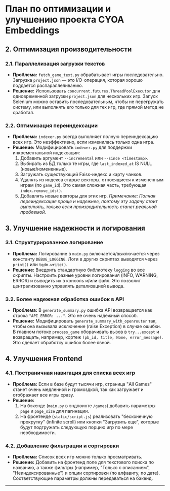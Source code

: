 # План по оптимизации и улучшению проекта CYOA Embeddings

 

## 2. Оптимизация производительности

### 2.1. Параллелизация загрузки текстов

-   **Проблема:** `fetch_game_text.py` обрабатывает игры последовательно. Загрузка `project.json` — это I/O-операция, которая хорошо поддается распараллеливанию.
-   **Решение:** Использовать `concurrent.futures.ThreadPoolExecutor` для одновременной загрузки `project.json` для нескольких игр. Запуск Selenium можно оставить последовательным, чтобы не перегружать систему, или выполнять его только для тех игр, где прямой метод не сработал.

### 2.2. Оптимизация переиндексации

-   **Проблема:** `indexer.py` всегда выполняет полную переиндексацию всех игр. Это неэффективно, если изменилась только одна игра.
-   **Решение:** Модифицировать `indexer.py` для поддержки инкрементальной индексации:
    1.  Добавить аргумент `--incremental` или `--since <timestamp>`.
    2.  Выбирать из БД только те игры, где `last_indexed_at` IS NULL (новые/измененные).
    3.  Загружать существующий Faiss-индекс и карту чанков.
    4.  Удалять из индекса старые векторы, относящиеся к измененным играм (по `game_id`). Это самая сложная часть, требующая `index.remove_ids()`.
    5.  Добавлять новые векторы для этих игр.
    *Примечание: Полная переиндексация проще и надежнее, поэтому эту задачу стоит выполнять, только если производительность станет реальной проблемой.*

## 3. Улучшение надежности и логирования

### 3.1. Структурированное логирование

-   **Проблема:** Логирование в `main.py` включается/выключается через константу `DEBUG_LOGGING`. Логи в других скриптах выводятся через `print()` или `tqdm.write()`.
-   **Решение:** Внедрить стандартную библиотеку `logging` во все скрипты. Настроить разные уровни логирования (INFO, WARNING, ERROR) и выводить их в консоль и/или файл. Это позволит централизованно управлять детализацией вывода.

### 3.2. Более надежная обработка ошибок в API

-   **Проблема:** В `generate_summary.py` ошибка API возвращается как строка `"API_ERROR: ..."`. Это не очень надежный способ.
-   **Решение:** Модифицировать `generate_summary_with_openrouter` так, чтобы она вызывала исключение (raise Exception) в случае ошибки. В главном потоке `process_game` оборачивать вызов в `try...except` и возвращать, например, кортеж `(pb_id, title, None, error_message)`. Это сделает обработку ошибок более явной.

## 4. Улучшения Frontend

### 4.1. Постраничная навигация для списка всех игр

-   **Проблема:** Если в базе будут тысячи игр, страница "All Games" станет очень медленной и громоздкой, так как загружает и отображает все игры сразу.
-   **Решение:**
    1.  На бэкенде (`main.py` в эндпоинте `/games`) добавить параметры `page` и `page_size` для пагинации.
    2.  На фронтенде (`static/script.js`) реализовать "бесконечную прокрутку" (infinite scroll) или кнопки "Загрузить еще", которые будут подгружать следующую порцию игр по мере необходимости.

### 4.2. Добавление фильтрации и сортировки

-   **Проблема:** Список всех игр можно только просматривать.
-   **Решение:** Добавить на фронтенд поле для текстового поиска по названию, а также фильтры (например, "Только с описанием", "Неиндексированные") и опции сортировки (по алфавиту, по дате). Соответствующие параметры должны передаваться на бэкенд.

---
